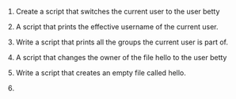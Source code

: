 1. Create a script that switches the current user to the user betty

2. A script that prints the effective username of the current user.

3. Write a script that prints all the groups the current user is part of.  
4. A script that changes the owner of the file hello to the user betty 
5. Write a script that creates an empty file called hello. 
6. 

